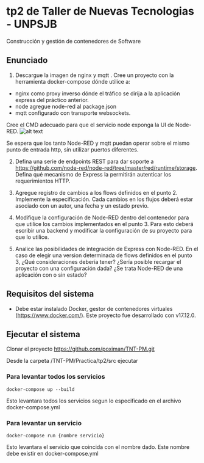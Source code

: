 # tp2 de Taller de Nuevas Tecnologias - UNPSJB
Construcción y gestión de contenedores de Software

## Enunciado
1. Descargue la imagen de nginx y mqtt . Cree un proyecto con la herramienta
docker-compose dónde utilice a:
* nginx como proxy inverso dónde el tráfico se dirija a la aplicación express del práctico anterior.
* node agregue node-red al package.json
* mqtt configurado con transporte websockets.

Cree el CMD adecuado para que el servicio node exponga la UI de Node-RED.
![alt text](https://github.com/poximan/TNT-PM/tree/master/Practica/tp2/imagenes/node-red.png "Node Red")<br/>

Se espera que los tanto Node-RED y mqtt puedan operar sobre el mismo punto de entrada http, sin utilizar puertos diferentes.

2. Defina una serie de endpoints REST para dar soporte a https://github.com/node-red/node-red/tree/master/red/runtime/storage. Defina qué mecanismo de
Express la permitirán autenticar los requerimientos HTTP.

3. Agregue registro de cambios a los flows definidos en el punto 2. Implemente la especificación. Cada cambios en los flujos deberá estar asociado con un autor, una fecha y un estado previo.

4. Modifique la configuración de Node-RED dentro del contenedor para que
utilice los cambios implementados en el punto 3. Para esto deberá escribir una backend y modificar la configuración de su proyecto para que lo utilice.

5. Analice las posibilidades de integración de Express con Node-RED. En el caso de elegir una version determinada de flows definidos en el punto 3, ¿Qué consideraciones debería tener? ¿Sería posible recargar el proyecto con una configuración dada? ¿Se trata Node-RED de una aplicación con o sin estado?

## Requisitos del sistema
* Debe estar instalado Docker, gestor de contenedores virtuales (https://www.docker.com/). Este proyecto fue desarrollado con v17.12.0.

## Ejecutar el sistema
Clonar el proyecto https://github.com/poximan/TNT-PM.git

Desde la carpeta /TNT-PM/Practica/tp2/src ejecutar

### Para levantar todos los servicios
```
docker-compose up --build
```
Esto levantara todos los servicios segun lo especificado en el archivo docker-compose.yml

### Para levantar un servicio
```
docker-compose run {nombre servicio}
```
Esto levantara el servicio que coincida con el nombre dado. Este nombre debe existir en docker-compose.yml
